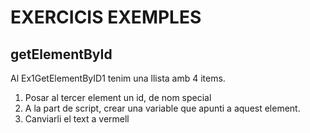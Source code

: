 # EXERCICIS EXEMPLES

## getElementById

Al Ex1GetElementByID1 tenim una llista amb 4 items.
  1. Posar al tercer element un id, de nom special
  2. A la part de script, crear una variable que apunti a aquest element.
  3. Canviarli el text a vermell
